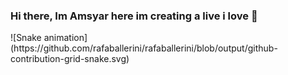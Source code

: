 ### Hi there, Im Amsyar here im creating a live i love 👋
<div>
  ![Snake animation](https://github.com/rafaballerini/rafaballerini/blob/output/github-contribution-grid-snake.svg)
  </div>
<!--
**amsyar99/amsyar99** is a ✨ _special_ ✨ repository because its `README.md` (this file) appears on your GitHub profile.

Here are some ideas to get you started:

- 🔭 I’m currently working on ...
- 🌱 I’m currently learning ...
- 👯 I’m looking to collaborate on ...
- 🤔 I’m looking for help with ...
- 💬 Ask me about ...
- 📫 How to reach me: ...
- 😄 Pronouns: ...
- ⚡ Fun fact: ...
-->
